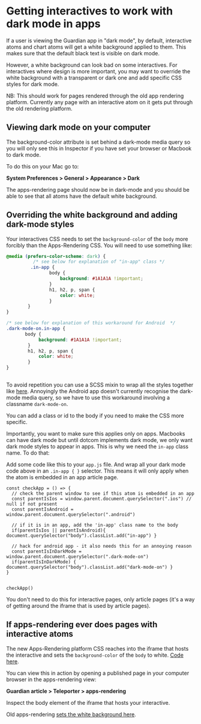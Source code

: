 # Getting interactives to work with dark mode in apps 

If a user is viewing the Guardian app in "dark mode", by default, interactive atoms and chart atoms will get a white background applied to them. This makes sure that the default black text is visible on dark mode. 

However, a white background can look bad on some interactives. For interactives where design is more important, you may want to override the white background with a transparent or dark one and add specific CSS styles for dark mode. 

NB: This should work for pages rendered through the old app rendering platform. Currently any page with an interactive atom on it gets put through the old rendering platform.  


## Viewing dark mode on your computer

The background-color attribute is set behind a dark-mode media query so you will only see this in Inspector if you have set your browser or Macbook to dark mode. 

To do this on your Mac go to:

**System Preferences > General > Appearance > Dark**

The apps-rendering page should now be in dark-mode and you should be able to see that all atoms have the default white background. 


## Overriding the white background and adding dark-mode styles 

Your interactives CSS needs to set the `background-color` of the `body` more forcibly than the Apps-Rendering CSS. You will need to use something like:

```CSS
@media (prefers-color-scheme: dark) {
          /* see below for explanation of "in-app" class */
         .in-app {  
                body {
                    background: #1A1A1A !important;
                } 
                h1, h2, p, span {
                    color: white;
                }
        }
}

/* see below for explanation of this workaround for Android  */
.dark-mode-on.in-app {
       body {
            background: #1A1A1A !important;
        } 
        h1, h2, p, span {
            color: white;
        }
}
   
```

To avoid repetition you can use a SCSS mixin to wrap all the styles together like [here](https://github.com/guardian/interactive-covid-uk-tracker/blob/master/shared/css/_darkmodedefault.scss). Annoyingly the Android app doesn't currently recognise the dark-mode media query, so we have to use this workaround involving a classname `dark-mode-on`.

You can add a class or id to the body if you need to make the CSS more specific.

Importantly, you want to make sure this applies only on apps. Macbooks can have dark mode but until dotcom implements dark mode, we only want dark mode styles to appear in apps. This is why we need the `in-app` class name. To do that: 

Add some code like this to your `app.js` file. And wrap all your dark mode code above in an `.in-app { }` selector. This means it will only apply when the atom is embedded in an app article page. 



```JS
const checkApp = () => {
  // check the parent window to see if this atom is embedded in an app
  const parentIsIos = window.parent.document.querySelector(".ios") // null if not present
  const parentIsAndroid = window.parent.document.querySelector(".android")
  
  // if it is in an app, add the 'in-app' class name to the body
  if(parentIsIos || parentIsAndroid){ document.querySelector("body").classList.add("in-app") }
  
  // hack for android app - it also needs this for an annoying reason 
  const parentIsInDarkMode = window.parent.document.querySelector(".dark-mode-on")
  if(parentIsInDarkMode) { document.querySelector("body").classList.add("dark-mode-on") }
}


checkApp()
```

You don't need to do this for interactive pages, only article pages (it's a way of getting around the iframe that is used by article pages). 



## If apps-rendering ever does pages with interactive atoms

The new Apps-Rendering platform CSS reaches into the iframe that hosts the interactive and sets the `background-color` of the `body` to white. [Code here](https://github.com/guardian/apps-rendering/blob/2436d412831ff14a0709b1813fd0421c95eb3663/src/components/atoms/interactiveAtom.tsx#L37).

You can view this in action by opening a published page in your computer browser in the apps-rendering view: 

**Guardian article > Teleporter > apps-rendering**

Inspect the body element of the iframe that hosts your interactive. 

Old apps-rendering [sets the white background here](https://github.com/guardian/mobile-apps-article-templates/blob/master/ArticleTemplates/assets/scss/themes/darkMode/_darkModeShared.scss).

